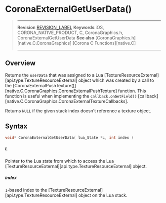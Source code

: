 # CoronaExternalGetUserData()

> --------------------- ------------------------------------------------------------------------------------------
> __Revision__			[REVISION_LABEL](REVISION_URL)
> __Keywords__			iOS, CORONA_NATIVE_PRODUCT, C, CoronaGraphics.h, CoronaExternalGetUserData
> __See also__			[CoronaGraphics.h][native.C.CoronaGraphics]
>						[Corona C Functions][native.C]
> --------------------- ------------------------------------------------------------------------------------------


## Overview

Returns the `userData` that was assigned to a Lua [TextureResourceExternal][api.type.TextureResourceExternal] object which was created by a call to the [CoronaExternalPushTexture()][native.C.CoronaGraphics.CoronaExternalPushTexture] function. This function is useful when implementing the `callback.onGetField()` [callback][native.C.CoronaGraphics.CoronaExternalTextureCallbacks].

Returns `NULL` if the given stack index doesn't reference a texture object.


## Syntax

``````c
void* CoronaExternalGetUserData( lua_State *L, int index )
``````

##### L
Pointer to the Lua state from which to access the Lua [TextureResourceExternal][api.type.TextureResourceExternal] object.

##### index
`1`-based index to the [TextureResourceExternal][api.type.TextureResourceExternal] object on the Lua stack.
